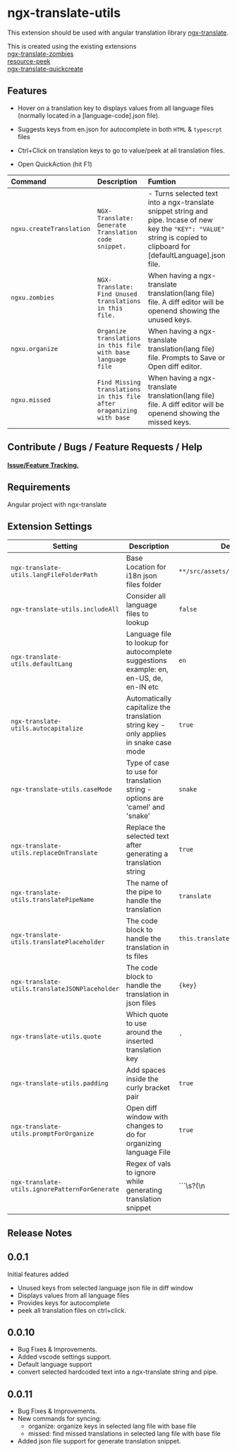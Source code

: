 # ngx-translate-utils

This extension should be used with angular translation library [ngx-translate](https://github.com/ngx-translate/core).  


This is created using the existing extensions  
[ngx-translate-zombies](https://github.com/seveves/ngx-translate-zombies)  
[resource-peek](https://github.com/Hademar/resource-peek/)  
[ngx-translate-quickcreate](https://github.com/NextFaze/ngx-translate-quickcreate)

## Features

- Hover on a translation key to displays values from all language files (normally located in a [language-code].json file). 
- Suggests keys from en.json for autocomplete in both ```HTML``` & ```typescrpt``` files 
- Ctrl+Click on translation keys to go to value/peek at all translation files.

- Open QuickAction (hit F1)

|Command|Description|Fumtion|
|:---|:---|:---|
|```ngxu.createTranslation``` | ```NGX-Translate: Generate Translation code snippet.```|- Turns selected text into a ngx-translate snippet string and pipe. Incase of new key the ```"KEY": "VALUE"``` string is copied to clipboard for [defaultLanguage].json file.|
|```ngxu.zombies``` |```NGX-Translate: Find Unused translations in this file.``` |When having a ngx-translate translation(lang file) file. A diff editor will be openend showing the unused keys.|
|```ngxu.organize``` |```Organize translations in this file with base language file```|When having a ngx-translate translation(lang file) file. Prompts to Save or Open diff editor.|
|```ngxu.missed``` |```Find Missing translations in this file after oraganizing with base```|When having a ngx-translate translation(lang file) file. A diff editor will be openend showing the missed keys.|{:.table-striped}  


## Contribute / Bugs / Feature Requests / Help

#### [Issue/Feature Tracking.](https://github.com/nikhilgoud/ngx-translate-utils/pulls)

## Requirements

Angular project with ngx-translate

## Extension Settings

|Setting|Description|Default value|
|---|---|---|
|```ngx-translate-utils.langFileFolderPath```|Base Location for i18n json files folder|```**/src/assets/i18n/```|  
|```ngx-translate-utils.includeAll```|Consider all language files to lookup|```false```|
|```ngx-translate-utils.defaultLang```|Language file to lookup for autocomplete suggestions example: en, en-US, de, en-IN etc|```en```|
|```ngx-translate-utils.autocapitalize```|Automatically capitalize the translation string key - only applies in snake case mode|```true```|
|```ngx-translate-utils.caseMode```|Type of case to use for translation string - options are 'camel' and 'snake'|```snake```|
|```ngx-translate-utils.replaceOnTranslate```|Replace the selected text after generating a translation string|```true```|
|```ngx-translate-utils.translatePipeName```|The name of the pipe to handle the translation|```translate```|
|```ngx-translate-utils.translatePlaceholder```|The code block to handle the translation in ts files|```this.translateService.instant({key})```|
|```ngx-translate-utils.translateJSONPlaceholder```|The code block to handle the translation in json files|```{key}```|
|```ngx-translate-utils.quote```|Which quote to use around the inserted translation key|```'```|
|```ngx-translate-utils.padding```|Add spaces inside the curly bracket pair|```true```|
|```ngx-translate-utils.promptForOrganize```|Open diff window with changes to do for organizing language File|```true```
|```ngx-translate-utils.ignorePatternForGenerate```|Regex of vals to ignore while generating translation snippet|```\\s?(\\n|<br>|<html>|<\\/html>|\\s)\\s?```|


## Release Notes

## 0.0.1  
Initial features added
- Unused keys from selected language json file in diff window  
- Displays values from all language files  
- Provides keys for autocomplete
- peek all translation files on ctrl+click.

## 0.0.10
- Bug Fixes & Improvements.
- Added vscode settings support.
- Default language support
- convert selected hardcoded text into a ngx-translate string and pipe.

## 0.0.11
- Bug Fixes & Improvements.
- New commands for syncing: 
    - organize: organize keys in selected lang file with base file
    - missed: find missed translations in selected lang file with base file
- Added json file support for generate translation snippet.


